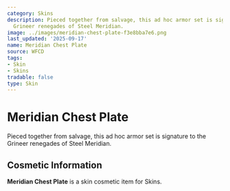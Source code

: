```yaml
---
category: Skins
description: Pieced together from salvage, this ad hoc armor set is signature to the
  Grineer renegades of Steel Meridian.
image: ../images/meridian-chest-plate-f3e8bba7e6.png
last_updated: '2025-09-17'
name: Meridian Chest Plate
source: WFCD
tags:
- Skin
- Skins
tradable: false
type: Skin
---
```


# Meridian Chest Plate

Pieced together from salvage, this ad hoc armor set is signature to the Grineer renegades of Steel Meridian.

## Cosmetic Information

**Meridian Chest Plate** is a skin cosmetic item for Skins.

